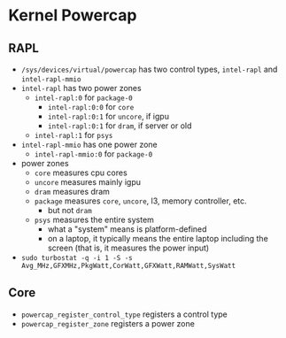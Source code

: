 Kernel Powercap
===============

## RAPL

- `/sys/devices/virtual/powercap` has two control types, `intel-rapl` and
  `intel-rapl-mmio`
- `intel-rapl` has two power zones
  - `intel-rapl:0` for `package-0`
    - `intel-rapl:0:0` for `core`
    - `intel-rapl:0:1` for `uncore`, if igpu
    - `intel-rapl:0:1` for `dram`, if server or old
  - `intel-rapl:1` for `psys`
- `intel-rapl-mmio` has one power zone
  - `intel-rapl-mmio:0` for `package-0`
- power zones
  - `core` measures cpu cores
  - `uncore` measures mainly igpu
  - `dram` measures dram
  - `package` measures `core`, `uncore`, l3, memory controller, etc.
    - but not `dram`
  - `psys` measures the entire system
    - what a "system" means is platform-defined
    - on a laptop, it typically means the entire laptop including the screen
      (that is, it measures the power input)
- `sudo turbostat -q -i 1 -S -s Avg_MHz,GFXMHz,PkgWatt,CorWatt,GFXWatt,RAMWatt,SysWatt`


## Core

- `powercap_register_control_type` registers a control type
- `powercap_register_zone` registers a power zone
